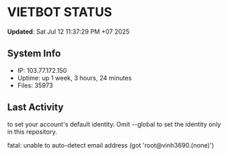 # VIETBOT STATUS
**Updated**: Sat Jul 12 11:37:29 PM +07 2025

## System Info
- IP: 103.77.172.150
- Uptime: up 1 week, 3 hours, 24 minutes
- Files: 35973

## Last Activity

to set your account's default identity.
Omit --global to set the identity only in this repository.

fatal: unable to auto-detect email address (got 'root@vinh3690.(none)')
